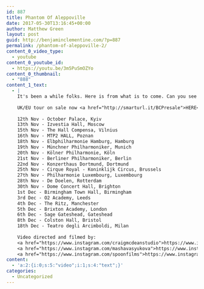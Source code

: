 ```yaml
---
id: 887
title: Phantom Of Aleppoville
date: 2017-05-30T13:16:45+00:00
author: Matthew Green
layout: post
guid: http://benjaminclementine.com/?p=887
permalink: /phantom-of-aleppoville-2/
content_0_video_type:
  - youtube
content_0_youtube_id:
  - https://youtu.be/3m5PuSmOZYo
content_0_thumbnail:
  - "888"
content_1_text:
  - |
    It's been a while folks. Here is from what is to come. Can you see the Phantom of Aleppoville?
    
    UK/EU tour on sale now <a href="http://smarturl.it/BCPresale">HERE</a>.
    
    12th Nov - October Palace, Kyiv
    13th Nov - Izvestia Hall, Moscow
    15th Nov - The Hall Compensa, Vilnius
    16th Nov - MTP2 HALL, Poznan
    18th Nov - Elbphilharmonie Hamburg, Hamburg
    19th Nov - Münchner Philharmoniker, Munich
    20th Nov - Kölner Philharmonie, Köln
    21st Nov - Berliner Philharmoniker, Berlin
    22nd Nov - Konzerthaus Dortmund, Dortmund
    25th Nov - Cirque Royal - Koninklijk Circus, Brussels
    27th Nov - Philharmonie Luxembourg, Luxembourg
    28th Nov - De Doelen, Rotterdam
    30th Nov - Dome Concert Hall, Brighton
    1st Dec - Birmingham Town Hall, Birmingham
    3rd Dec - O2 Academy, Leeds
    4th Dec - The Ritz, Manchester
    5th Dec - Brixton Academy, London
    6th Dec - Sage Gateshead, Gateshead
    8th Dec - Colston Hall, Bristol
    18th Dec - Teatro degli Arcimboldi, Milan
    
    Video directed and filmed by:
    <a href="https://www.instagram.com/craigmcdeanstudio">https://www.instagram.com/craigmcdeanstudio</a>
    <a href="https://www.instagram.com/mashavasyukova">https://www.instagram.com/mashavasyukova</a>
    <a href="https://www.instagram.com/spoonfilms">https://www.instagram.com/spoonfilms</a>
content:
  - 'a:2:{i:0;s:5:"video";i:1;s:4:"text";}'
categories:
  - Uncategorized
---
```

